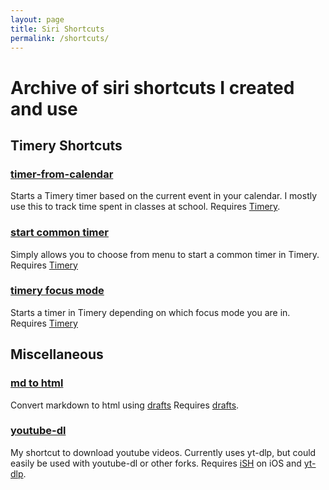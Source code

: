 ```yaml
---
layout: page
title: Siri Shortcuts
permalink: /shortcuts/
---
```


# Archive of siri shortcuts I created and use

## Timery Shortcuts
### [timer-from-calendar](https://www.icloud.com/shortcuts/cf95030290d74218a7041d422128a824)
Starts a Timery timer based on the current event in your calendar. I mostly use this to track time spent in classes at school.
Requires [Timery](https://timeryapp.com).

### [start common timer](https://www.icloud.com/shortcuts/c106377e64ce41f6a31064ef27f5c870)
Simply allows you to choose from menu to start a common timer in Timery.
Requires [Timery](https://timeryapp.com)

### [timery focus mode](https://www.icloud.com/shortcuts/0f0f6190800043ffa5580798f249e119)
Starts a timer in Timery depending on which focus mode you are in.
Requires [Timery](https://timeryapp.com)

## Miscellaneous
### [md to html](https://www.icloud.com/shortcuts/258cef390cbd4457a4fd03335ce3ba9b)
Convert markdown to html using [drafts](https://getdrafts.com)
Requires [drafts](https://getdrafts.com).

### [youtube-dl](https://www.icloud.com/shortcuts/2433d91b28f942cb989b14211af20f9b)
My shortcut to download youtube videos. Currently uses yt-dlp, but could easily be used with youtube-dl or other forks. Requires [iSH](https://github.com/ish-app/ish) on iOS and [yt-dlp](https://github.com/yt-dlp/yt-dlp).
